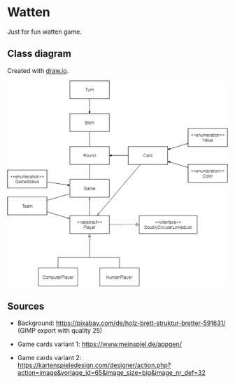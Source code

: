 # Watten

Just for fun watten game.


## Class diagram

Created with [draw.io](https://app.diagrams.net/).

![class diagram](doc/class_diagram.png)


## Sources

- Background: https://pixabay.com/de/holz-brett-struktur-bretter-591631/ (GIMP export with quality 25)

- Game cards variant 1: https://www.meinspiel.de/appgen/

- Game cards variant 2: https://kartenspieledesign.com/designer/action.php?action=image&vorlage_id=65&image_size=big&image_nr_def=32